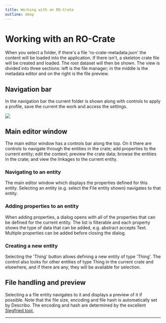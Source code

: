 ```yaml
---
title: Working with an RO-Crate
outline: deep
---
```


# Working with an RO-Crate

When you select a folder, if there's a file 'ro-crate-metadata.json' the content will be loaded into
the application. If there isn't, a skeleton crate file will be created and loaded. The root dataset
will then be shown. The view is divided into three sections: left is the file manager; in the middle
is the metadata editor and on the right is the file preview.

<ImageComponent src="/images/tour/desktop3.png" />

## Navigation bar

In the navigation bar the current folder is shown along with controls to apply a profile, save the
current the work and access the settings.

![](/images/workspace-describe/desktop2.png)

## Main editor window

The main editor window has a controls bar along the top. On it there are controls to navigate
through the entities in the crate; add properties to the current entity; edit the context; preview
the crate data; browse the entities in the crate; and view the linkages to the current entity.

<ImageComponent src="/images/workspace-describe/desktop3.png" />

### Navigating to an entity

The main editor window which displays the properties defined for this entity. Selecting an entity
(e.g. select the File entity shown) navigates to that entity.

<ImageComponent src="/images/workspace-describe/desktop4.png" />

### Adding properties to an entity

When adding properties, a dialog opens with all of the properties that can be defined for the
current entity. The list is filterable and each property shows the type of data that can be added,
e.g. abstract accepts Text. Multiple properties can be added before closing the dialog.

<ImageComponent src="/images/tour/desktop5.png" />

### Creating a new entity

Selecting the 'Thing' button allows defining a new entity of type 'Thing'. The control also looks
for other entities of type Thing in the current crate and elsewhere, and if there are any, they will
be available for selection.

<ImageComponent src="/images/tour/desktop6.png" />

## File handling and preview

Selecting a a file entity navigates to it and displays a preview of it if possible. Note that the
file size, encoding and file hash is automatically set by Describo. The encoding and hash are
determined by the excellent <a href="https://www.itforarchivists.com/" target="_blank">Siegfried
tool.</a>

<ImageComponent src="/images/tour/desktop4.png" />

---
